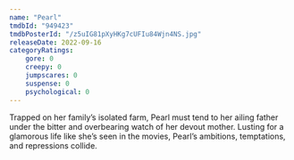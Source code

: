 ```yaml
---
name: "Pearl"
tmdbId: "949423"
tmdbPosterId: "/z5uIG81pXyHKg7cUFIu84Wjn4NS.jpg"
releaseDate: 2022-09-16
categoryRatings:
    gore: 0
    creepy: 0
    jumpscares: 0
    suspense: 0
    psychological: 0
---
```

Trapped on her family’s isolated farm, Pearl must tend to her ailing father under the bitter and overbearing watch of her devout mother. Lusting for a glamorous life like she’s seen in the movies, Pearl’s ambitions, temptations, and repressions collide.
